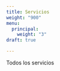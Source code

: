 ```yaml
---
title: Servicios
weight: "900"
menu:
  principal:
    weight: "3"
draft: true

---
```

Todos los servicios